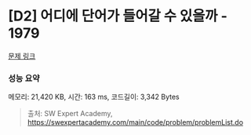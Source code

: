 # [D2] 어디에 단어가 들어갈 수 있을까 - 1979 

[문제 링크](https://swexpertacademy.com/main/code/problem/problemDetail.do?contestProbId=AV5PuPq6AaQDFAUq) 

### 성능 요약

메모리: 21,420 KB, 시간: 163 ms, 코드길이: 3,342 Bytes



> 출처: SW Expert Academy, https://swexpertacademy.com/main/code/problem/problemList.do